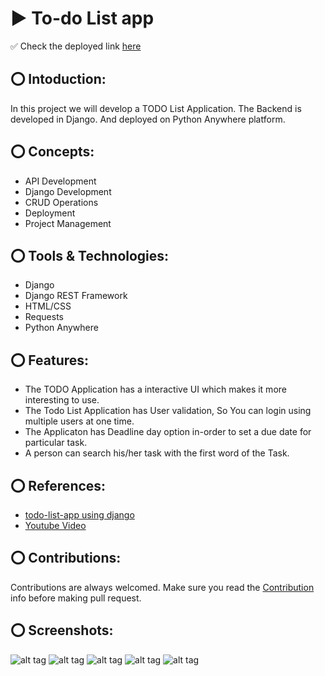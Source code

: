 # ▶️ To-do List app
✅ Check the deployed link [here](https://avptodolistapp.pythonanywhere.com/)

## ⭕ Intoduction:
In this project we will develop a TODO List Application. The Backend is developed in Django. And deployed on Python Anywhere platform.

## ⭕ Concepts:
* API Development
* Django Development
* CRUD Operations
* Deployment
* Project Management

## ⭕ Tools & Technologies:
* Django
* Django REST Framework
* HTML/CSS
* Requests
* Python Anywhere

## ⭕ Features:
* The TODO Application has a interactive UI which makes it more interesting to use.
* The Todo List Application has User validation, So You can login using multiple users at one time.
* The Applicaton has Deadline day option in-order to set a due date for particular task.
* A person can search his/her task with the first word of the Task.

## ⭕ References:
* [todo-list-app using django](https://pythonistaplanet.com/to-do-list-app-using-django/)
* [Youtube Video](https://www.youtube.com/watch?v=llbtoQTt4qw)

## ⭕ Contributions:
Contributions are always welcomed. Make sure you read the [Contribution](https://github.com/ColonelAVP/deploy-todoapp/blob/master/Contribution.md) info before making pull request.

## ⭕ Screenshots:
![alt tag](https://raw.githubusercontent.com/ColonelAVP/Transfer-proejct/master/5.5.png?token=ASV4PCJHF7HX6LNL654G7IDBFTQHO)
![alt tag](https://raw.githubusercontent.com/ColonelAVP/Transfer-proejct/master/1.1.png?token=ASV4PCLBL3HQ7MNNA6THOTTBFXSVK)
![alt tag](https://raw.githubusercontent.com/ColonelAVP/Transfer-proejct/master/2.2.png?token=ASV4PCNFFDGMLH2FE75ZDNLBFTQFM)
![alt tag](https://raw.githubusercontent.com/ColonelAVP/Transfer-proejct/master/3.3.png?token=ASV4PCMTNA5332A53HPC663BFTQF4)
![alt tag](https://raw.githubusercontent.com/ColonelAVP/Transfer-proejct/master/4.4.png?token=ASV4PCPPBBKEBX7OQZIOD6TBFTQGI)

